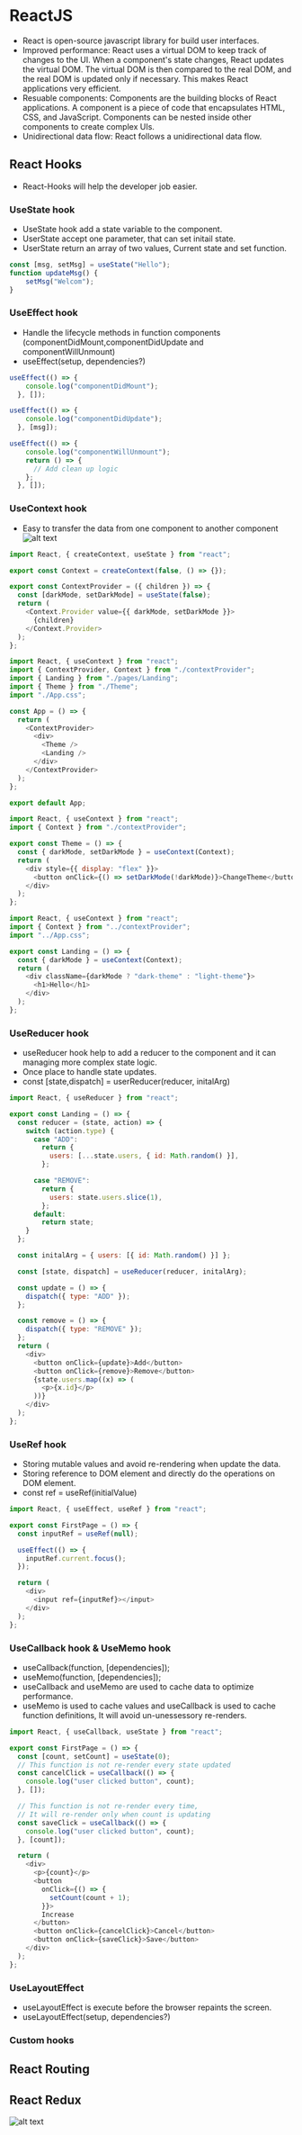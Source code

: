 # ReactJS
- React is open-source javascript library for build user interfaces.
- Improved performance: React uses a virtual DOM to keep track of changes to the UI. When a component's state changes, React updates the virtual DOM. The virtual DOM is then compared to the real DOM, and the real DOM is updated only if necessary. This makes React applications very efficient.
- Resuable components: Components are the building blocks of React applications. A component is a piece of code that encapsulates HTML, CSS, and JavaScript. Components can be nested inside other components to create complex UIs.
- Unidirectional data flow: React follows a unidirectional data flow.

## React Hooks
- React-Hooks will help the developer job easier.
### UseState hook
- UseState hook add a state variable to the component.
- UserState accept one parameter, that can set initail state.
- UserState return an array of two values, Current state and set function.
```javascript
const [msg, setMsg] = useState("Hello");
function updateMsg() {
    setMsg("Welcom");
}
```
### UseEffect hook
- Handle the lifecycle methods in function components (componentDidMount,componentDidUpdate and componentWillUnmount)
- useEffect(setup, dependencies?)
```typescript
useEffect(() => {
    console.log("componentDidMount");
  }, []);

useEffect(() => {
    console.log("componentDidUpdate");
  }, [msg]);

useEffect(() => {
    console.log("componentWillUnmount");
    return () => {
      // Add clean up logic
    };
  }, []);
```
### UseContext hook
- Easy to transfer the data from one component to another component
  ![alt text](https://github.com/VamsiKrishnaBoggavarapu/web_applications_basics/blob/main/useContext.png?raw=true)
```javascript
import React, { createContext, useState } from "react";

export const Context = createContext(false, () => {});

export const ContextProvider = ({ children }) => {
  const [darkMode, setDarkMode] = useState(false);
  return (
    <Context.Provider value={{ darkMode, setDarkMode }}>
      {children}
    </Context.Provider>
  );
};

```

```javascript
import React, { useContext } from "react";
import { ContextProvider, Context } from "./contextProvider";
import { Landing } from "./pages/Landing";
import { Theme } from "./Theme";
import "./App.css";

const App = () => {
  return (
    <ContextProvider>
      <div>
        <Theme />
        <Landing />
      </div>
    </ContextProvider>
  );
};

export default App;
```

```javascript
import React, { useContext } from "react";
import { Context } from "./contextProvider";

export const Theme = () => {
  const { darkMode, setDarkMode } = useContext(Context);
  return (
    <div style={{ display: "flex" }}>
      <button onClick={() => setDarkMode(!darkMode)}>ChangeTheme</button>
    </div>
  );
};
```

```javascript
import React, { useContext } from "react";
import { Context } from "../contextProvider";
import "../App.css";

export const Landing = () => {
  const { darkMode } = useContext(Context);
  return (
    <div className={darkMode ? "dark-theme" : "light-theme"}>
      <h1>Hello</h1>
    </div>
  );
};
```

### UseReducer hook
- useReducer hook help to add a reducer to the component and it can managing more complex state logic.
- Once place to handle state updates.
- const [state,dispatch] = userReducer(reducer, initalArg)
```javascript
import React, { useReducer } from "react";

export const Landing = () => {
  const reducer = (state, action) => {
    switch (action.type) {
      case "ADD":
        return {
          users: [...state.users, { id: Math.random() }],
        };

      case "REMOVE":
        return {
          users: state.users.slice(1),
        };
      default:
        return state;
    }
  };

  const initalArg = { users: [{ id: Math.random() }] };

  const [state, dispatch] = useReducer(reducer, initalArg);

  const update = () => {
    dispatch({ type: "ADD" });
  };

  const remove = () => {
    dispatch({ type: "REMOVE" });
  };
  return (
    <div>
      <button onClick={update}>Add</button>
      <button onClick={remove}>Remove</button>
      {state.users.map((x) => (
        <p>{x.id}</p>
      ))}
    </div>
  );
};

```
### UseRef hook
- Storing mutable values and avoid re-rendering when update the data.
- Storing reference to DOM element and directly do the operations on DOM element.
- const ref = useRef(initialValue)
```javascript
import React, { useEffect, useRef } from "react";

export const FirstPage = () => {
  const inputRef = useRef(null);

  useEffect(() => {
    inputRef.current.focus();
  });

  return (
    <div>
      <input ref={inputRef}></input>
    </div>
  );
};
```
### UseCallback hook & UseMemo hook
- useCallback(function, [dependencies]);
- useMemo(function, [dependencies]);
- useCallback and useMemo are used to cache data to optimize performance.
- useMemo is used to cache values and useCallback is used to cache function definitions, It will avoid un-unessessory re-renders.

```javascript
import React, { useCallback, useState } from "react";

export const FirstPage = () => {
  const [count, setCount] = useState(0);
  // This function is not re-render every state updated
  const cancelClick = useCallback(() => {
    console.log("user clicked button", count);
  }, []);

  // This function is not re-render every time,
  // It will re-render only when count is updating
  const saveClick = useCallback(() => {
    console.log("user clicked button", count);
  }, [count]);

  return (
    <div>
      <p>{count}</p>
      <button
        onClick={() => {
          setCount(count + 1);
        }}>
        Increase
      </button>
      <button onClick={cancelClick}>Cancel</button>
      <button onClick={saveClick}>Save</button>
    </div>
  );
};

```
### UseLayoutEffect
- useLayoutEffect is execute before the browser repaints the screen.
- useLayoutEffect(setup, dependencies?)

### Custom hooks

## React Routing

## React Redux

![alt text](http://url/to/img.png)
